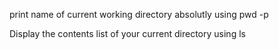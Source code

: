 print name of current working directory absolutly using pwd -p

Display the contents list of your current directory using ls